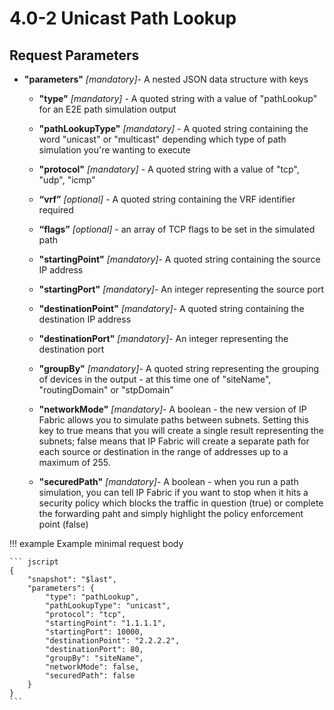 # 4.0-2 Unicast Path Lookup

## Request Parameters

- **"parameters"** *\[mandatory\]*- A nested JSON data structure with
  keys

  - **"type"** *\[mandatory\]* - A quoted string with a value of
    "pathLookup" for an E2E path simulation output

  - **"pathLookupType"** *\[mandatory\]* - A quoted string
    containing the word "unicast" or "multicast" depending which
    type of path simulation you're wanting to execute

  - **"protocol"** *\[mandatory\]* - A quoted string with a value of
    "tcp", "udp", "icmp"

  - **“vrf”** _\[optional\] -_ A quoted string containing the VRF
    identifier required

  - **“flags”** _\[optional\]_ - an array of TCP flags to be set in
    the simulated path

  - **"startingPoint"** *\[mandatory\]*- A quoted string containing
    the source IP address

  - **"startingPort"** *\[mandatory\]*- An integer representing the
    source port

  - **"destinationPoint"** *\[mandatory\]*- A quoted string
    containing the destination IP address

  - **"destinationPort"** *\[mandatory\]*- An integer representing
    the destination port

  - **"groupBy"** *\[mandatory\]*- A quoted string representing the
    grouping of devices in the output - at this time one of
    "siteName", "routingDomain" or "stpDomain"

  - **"networkMode"** *\[mandatory\]*- A boolean - the new version
    of IP Fabric allows you to simulate paths between subnets.
    Setting this key to true means that you will create a single
    result representing the subnets; false means that IP Fabric will
    create a separate path for each source or destination in the
    range of addresses up to a maximum of 255.

  - **"securedPath"** *\[mandatory\]*- A boolean - when you run a
    path simulation, you can tell IP Fabric if you want to stop when
    it hits a security policy which blocks the traffic in question
    (true) or complete the forwarding paht and simply highlight the
    policy enforcement point (false)

!!! example Example minimal request body

    ``` jscript
    {
        "snapshot": "$last",
        "parameters": {
            "type": "pathLookup",
            "pathLookupType": "unicast",
            "protocol": "tcp",
            "startingPoint": "1.1.1.1",
            "startingPort": 10000,
            "destinationPoint": "2.2.2.2",
            "destinationPort": 80,
            "groupBy": "siteName",
            "networkMode": false,
            "securedPath": false
        }
    }
    ```
